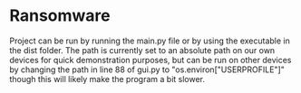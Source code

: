 # Ransomware
Project can be run by running the main.py file or by using the executable in the dist folder. The path is currently set to an absolute path on our own devices for quick demonstration purposes, but can be run on other devices by changing the path in line 88 of gui.py to "os.environ["USERPROFILE"]" though this will likely make the program a bit slower.
